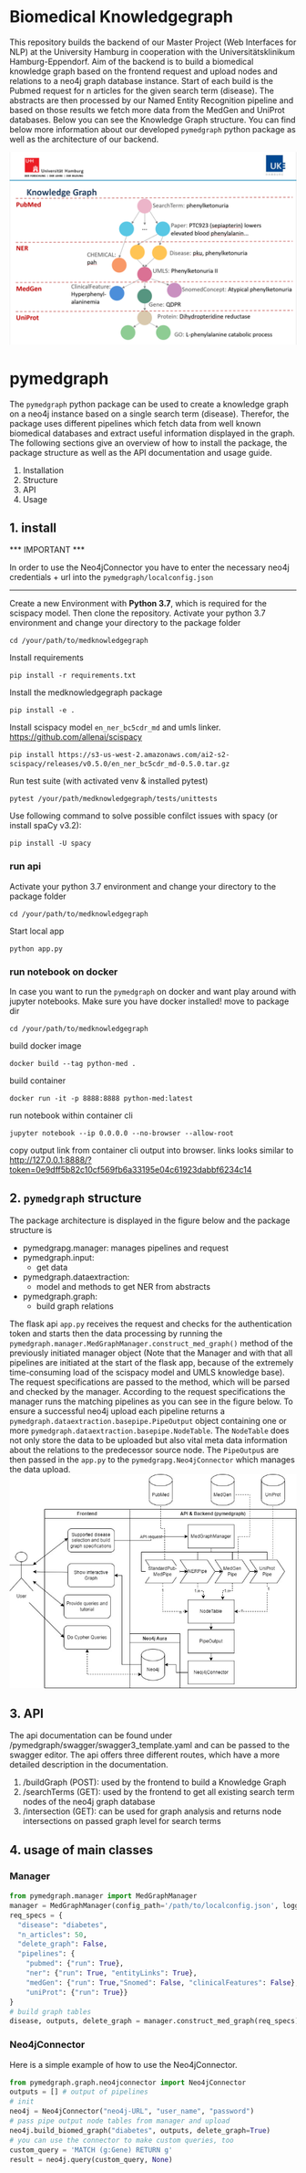 # Biomedical Knowledgegraph
This repository builds the backend of our Master Project (Web Interfaces for NLP) at the University Hamburg in
cooperation with the Universitätsklinikum Hamburg-Eppendorf. Aim of the backend is to build a biomedical knowledge graph based on the
frontend request and upload nodes and relations to a neo4j graph database instance. Start of each build is the Pubmed request
for n articles for the given search term (disease). The abstracts are then processed by our Named Entity Recognition pipeline and based on those results we fetch more data from
the MedGen and UniProt databases. Below you can see the Knowledge Graph structure. You can find below more information
about our developed `pymedgraph` python package as well as the architecture of our backend.

![Knowledge Graph Structure](static/graphStructure.png)

# pymedgraph
The `pymedgraph` python package can be used to create a knowledge graph on a neo4j instance based on a single 
search term (disease). Therefor, the package uses different pipelines which fetch data from well known biomedical databases 
and extract useful information displayed in the graph. 
The following sections give an overview of how to install the package, the package structure as well as the
API documentation and usage guide.
1. Installation
2. Structure
3. API
4. Usage

## 1. install
*** IMPORTANT ***

In order to use the Neo4jConnector you have to enter the necessary neo4j credentials + url into the `pymedgraph/localconfig.json`

***  ***

Create a new Environment with <b>Python 3.7</b>, which is required for the scispacy model.
Then clone the repository. 
Activate your python 3.7 environment and change your directory to the package folder
````shell
cd /your/path/to/medknowledgegraph
````
Install requirements
````shell
pip install -r requirements.txt
````
Install the medknowledgegraph package
````shell
pip install -e .
````

Install scispacy model `en_ner_bc5cdr_md` and umls linker.
https://github.com/allenai/scispacy
````shell
pip install https://s3-us-west-2.amazonaws.com/ai2-s2-scispacy/releases/v0.5.0/en_ner_bc5cdr_md-0.5.0.tar.gz
````

Run test suite (with activated venv & installed pytest)
````shell
pytest /your/path/medknowledgegraph/tests/unittests
````

Use following command to solve possible confilct issues with spacy (or install spaCy v3.2):
````
pip install -U spacy
````


### run api
Activate your python 3.7 environment and change your directory to the package folder
````shell
cd /your/path/to/medknowledgegraph
````
Start local app
````shell
python app.py
````
### run notebook on docker
In case you want to run the `pymedgraph` on docker and want play around with jupyter notebooks.
Make sure you have docker installed!
move to package dir
````shell
cd /your/path/to/medknowledgegraph
````
build docker image
````shell
docker build --tag python-med .
````
build container
```shell
docker run -it -p 8888:8888 python-med:latest
```
run notebook within container cli
````shell
jupyter notebook --ip 0.0.0.0 --no-browser --allow-root
````
copy output link from container cli output into browser.
links looks similar to http://127.0.0.1:8888/?token=0e9dff5b82c10cf569fb6a33195e04c61923dabbf6234c14

## 2. `pymedgraph` structure
The package architecture is displayed in the figure below and the package structure is

- pymedgrapg.manager: manages pipelines and request
- pymedgraph.input:
  - get data
- pymedgraph.dataextraction:
  - model and methods to get NER from abstracts
- pymedgraph.graph:
  - build graph relations

The flask api `app.py` receives the request and checks for the authentication token and starts then the data processing by running the
`pymedgraph.manager.MedGraphManager.construct_med_graph()` method of the previously initiated manager object (Note that the Manager and with that all pipelines are 
initiated at the start of the flask app, because of the extremely time-consuming load of the scispacy model and UMLS knowledge base).
The request specifications are passed to the method, which will be parsed and checked by the manager. According to the request specifications the manager runs 
the matching pipelines as you can see in the figure below. To ensure a successful neo4j upload each pipeline returns 
a `pymedgraph.dataextraction.basepipe.PipeOutput` object containing one or more `pymedgraph.dataextraction.basepipe.NodeTable`.
The `NodeTable` does not only store the data to be uploaded but also vital meta data information about the relations to 
the predecessor source node. The `PipeOutpu`s are then passed in the `app.py` to the `pymedgrapg.Neo4jConnector` which manages the data upload.
![pymedgraph Structure](static/biomedgraph-architecture.jpg)

## 3. API
The api documentation can be found under /pymedgraph/swagger/swagger3_template.yaml and can be passed to the swagger
editor. The api offers three different routes, which have a more detailed description in the documentation.
1. /buildGraph (POST): used by the frontend to build a Knowledge Graph
2. /searchTerms (GET): used by the frontend to get all existing search term nodes of the neo4j graph database
3. /intersection (GET): can be used for graph analysis and returns node intersections on passed graph level for search terms

## 4. usage of main classes
### Manager
````python
from pymedgraph.manager import MedGraphManager
manager = MedGraphManager(config_path='/path/to/localconfig.json', logger=None)
req_specs = {
  "disease": "diabetes",
  "n_articles": 50,
  "delete_graph": False,
  "pipelines": {
    "pubmed": {"run": True},
    "ner": {"run": True, "entityLinks": True},
    "medGen": {"run": True,"Snomed": False, "clinicalFeatures": False},
    "uniProt": {"run": True}}
}
# build graph tables
disease, outputs, delete_graph = manager.construct_med_graph(req_specs)
````
### Neo4jConnector
Here is a simple example of how to use the Neo4jConnector.
```python
from pymedgraph.graph.neo4jconnector import Neo4jConnector
outputs = [] # output of pipelines
# init
neo4j = Neo4jConnector("neo4j-URL", "user_name", "password")
# pass pipe output node tables from manager and upload
neo4j.build_biomed_graph("diabetes", outputs, delete_graph=True)
# you can use the connector to make custom queries, too
custom_query = 'MATCH (g:Gene) RETURN g'
result = neo4j.query(custom_query, None)
```
